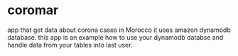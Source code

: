 # coromar
app that get data about corona cases in Morocco
it uses amazon dynamodb database.
this app is an example how to use your dynamodb databse and handle data from your tables into last user.
